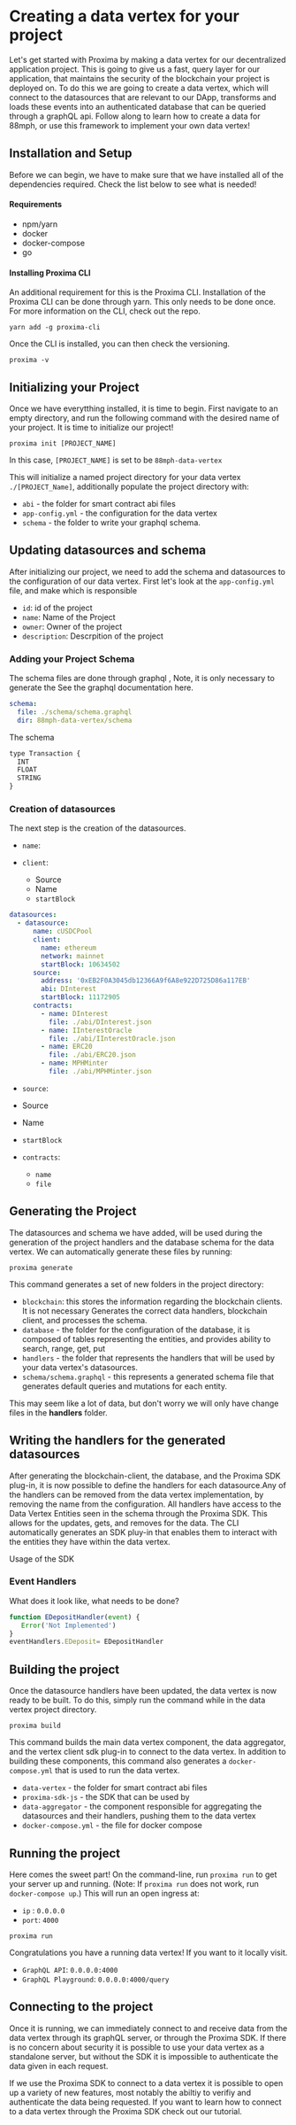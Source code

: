 # Creating a data vertex for your project

Let's get started with Proxima by making a data vertex for our decentralized application project. 
This is going to give us a fast, query layer for our application, that maintains the security of the blockchain your project is deployed on. To do this we are going to create a data vertex, which will connect to the datasources that are relevant to our DApp, transforms and loads these events into an authenticated database that can be queried through a graphQL api. 
Follow along to learn how to create a data for 88mph, or use this framework to implement your own data vertex!

## Installation and Setup

Before we can begin, we have to make sure that we have installed all of the dependencies required. Check the list below to see what is needed!

#### Requirements

- npm/yarn
- docker 
- docker-compose
- go 

#### Installing Proxima CLI
An additional requirement for this is the Proxima CLI. Installation of the Proxima CLI can be done through yarn. This only needs to be done once. For more information on the CLI, check out the repo.
```
yarn add -g proxima-cli
```
Once the CLI is installed, you can then check the versioning.

```
proxima -v
```

## Initializing your Project

Once we have everytthing installed, it is time to begin. First navigate to an empty directory, and run the following command with the desired name of your project. It is time to initialize our project!

```
proxima init [PROJECT_NAME]
```

In this case, `[PROJECT_NAME]` is set to be `88mph-data-vertex`

This will initialize a named project directory for your data vertex `./[PROJECT_Name]`, additionally populate the project directory with:
- `abi` - the folder for smart contract abi files
- `app-config.yml` - the configuration for the data vertex
- `schema` - the folder to write your graphql schema.


## Updating datasources and schema
After initializing our project, we need to add the schema and datasources to the configuration of our data vertex. First let's look at the `app-config.yml` file, and make  which is responsible

- `id`: id of the project
- `name`: Name of the Project
- `owner`: Owner of the project
- `description`: Descrpition of the project


### Adding your Project Schema
The schema files are done through graphql ,
Note, it is only necessary to generate the
See the graphql documentation here.

```yaml
schema:
  file: ./schema/schema.graphql
  dir: 88mph-data-vertex/schema
```

The schema 

```javascript
type Transaction {
  INT
  FLOAT
  STRING
}
```

### Creation of datasources


The next step is the creation of the datasources.


- `name`: 


- `client`:
  - Source 
  - Name 
  - `startBlock`
 
 

```yaml
datasources:
  - datasource:
      name: cUSDCPool
      client:
        name: ethereum
        network: mainnet
        startBlock: 10634502
      source:
        address: '0xEB2F0A3045db12366A9f6A8e922D725D86a117EB'
        abi: DInterest
        startBlock: 11172905
      contracts:
        - name: DInterest
          file: ./abi/DInterest.json
        - name: IInterestOracle
          file: ./abi/IInterestOracle.json
        - name: ERC20
          file: ./abi/ERC20.json
        - name: MPHMinter
          file: ./abi/MPHMinter.json
```


 
 - `source`:
  - Source 
  - Name 
  - `startBlock`

- `contracts`:
  - `name` 
  - `file`



## Generating the Project
The datasources and schema we have added, will be used during the generation of the project handlers and the database schema for the data vertex. We can automatically generate these files by running:

```
proxima generate
```

This command generates a set of new folders in the project directory:
- `blockchain`: this stores the information regarding the blockchain clients. It is not necessary
Generates the correct data handlers, blockchain client, and processes the schema.
- `database` - the folder for the configuration of the database, it is composed of tables representing the entities, and provides ability to search, range, get, put
- `handlers` - the folder that represents the handlers that will be used by your data vertex's datasources. 
- `schema/schema.graphql` - this represents a generated schema file that generates default queries and mutations for each entity.

This may seem like a lot of data, but don't worry we will only have change files in the **handlers** folder.

## Writing the handlers for the generated datasources
After generating the blockchain-client, the database, and the Proxima SDK plug-in, it is now possible to define the handlers for each datasource.Any of the handlers can be removed from the data vertex implementation, by removing the name from the configuration. All handlers have access to the Data Vertex Entities seen in the schema through the Proxima SDK. This allows for the updates, gets, and removes for the data. The CLI automatically generates an SDK pluy-in that enables them to interact with the entities they have within the data vertex.

Usage of the SDK 

### Event Handlers
What does it look like, what needs to be done?

```javascript
function EDepositHandler(event) {
   Error('Not Implemented')
}
eventHandlers.EDeposit= EDepositHandler
```



<!--  
### Block Handlers
BlockHandlers are written for each datasource, such that . They take in as input blocks, and process them.  
What does it look like? 

What needs to be done?

```javascript
function blockHandler(block) {
  //traditional blockchain blockHandler()
  //indexer?
  //functionPolls()
}
```
-->


## Building the project
Once the datasource handlers have been updated, the data vertex is now ready to be built. To do this, simply run the command while in the data vertex project directory.

```
proxima build
```

This command builds the main data vertex component, the data aggregator, and the vertex client sdk plug-in to connect to the data vertex.
In addition to building these components, this command also generates a `docker-compose.yml` that is used to run the data vertex. 

- `data-vertex` - the folder for smart contract abi files
- `proxima-sdk-js` - the SDK that can be used by 
- `data-aggregator` - the component responsible for aggregating the datasources and their handlers, pushing them to the data vertex
- `docker-compose.yml` - the file for docker compose


## Running the project
Here comes the sweet part! On the command-line, run `proxima run` to get your server up and running. (Note: If `proxima run` does not work, run `docker-compose up`.) This will run an open ingress at: 
- `ip` : `0.0.0.0`
- `port`: `4000`

```
proxima run
```

Congratulations you have a running data vertex! If you want to it locally visit.

- `GraphQL API`: `0.0.0.0:4000`
- `GraphQL Playground`: `0.0.0.0:4000/query`


## Connecting to the project
Once it is running, we can immediately connect to and receive data from the data vertex through its graphQL server, or through the Proxima SDK. If there is no concern about security it is possible to use your data vertex as a standalone server, but without the SDK it is impossible to authenticate the data given in each request. 

If we use the Proxima SDK to connect to a data vertex it is possible to open up a variety of new features, most notably the abiltiy to verifiy and authenticate the data being requested. If you want to learn how to connect to a data vertex through the Proxima SDK check out our tutorial.

